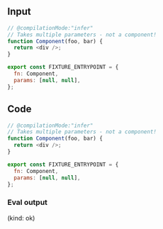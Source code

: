 
## Input

```javascript
// @compilationMode:"infer"
// Takes multiple parameters - not a component!
function Component(foo, bar) {
  return <div />;
}

export const FIXTURE_ENTRYPOINT = {
  fn: Component,
  params: [null, null],
};

```

## Code

```javascript
// @compilationMode:"infer"
// Takes multiple parameters - not a component!
function Component(foo, bar) {
  return <div />;
}

export const FIXTURE_ENTRYPOINT = {
  fn: Component,
  params: [null, null],
};

```
      
### Eval output
(kind: ok) <div></div>